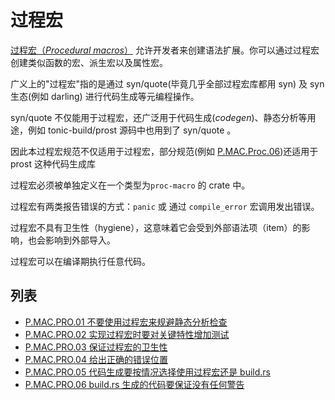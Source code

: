 # 过程宏

[过程宏（*Procedural macros*）](https://doc.rust-lang.org/reference/procedural-macros.html) 允许开发者来创建语法扩展。你可以通过过程宏创建类似函数的宏、派生宏以及属性宏。

广义上的"过程宏"指的是通过 syn/quote(毕竟几乎全部过程宏库都用 syn) 及 syn 生态(例如 darling) 进行代码生成等元编程操作。

syn/quote 不仅能用于过程宏，还广泛用于代码生成(*codegen*)、静态分析等用途，例如 tonic-build/prost 源码中也用到了 syn/quote 。

因此本过程宏规范不仅适用于过程宏，部分规范(例如 [P.MAC.Proc.06](./macros/proc/P.MAC.Proc.06.md))还适用于 prost 这种代码生成库

过程宏必须被单独定义在一个类型为`proc-macro` 的 crate 中。

过程宏有两类报告错误的方式：`panic` 或 通过 `compile_error`  宏调用发出错误。

过程宏不具有卫生性（hygiene），这意味着它会受到外部语法项（item）的影响，也会影响到外部导入。

过程宏可以在编译期执行任意代码。

## 列表

- [P.MAC.PRO.01 不要使用过程宏来规避静态分析检查](.proc/P.MAC.PRO.01.md)
- [P.MAC.PRO.02 实现过程宏时要对关键特性增加测试](.proc/P.MAC.PRO.02.md)
- [P.MAC.PRO.03 保证过程宏的卫生性](.proc/P.MAC.PRO.03.md)
- [P.MAC.PRO.04 给出正确的错误位置](.proc/P.MAC.PRO.04.md)
- [P.MAC.PRO.05 代码生成要按情况选择使用过程宏还是 build.rs](.proc/P.MAC.PRO.05.md)
- [P.MAC.PRO.06 build.rs 生成的代码要保证没有任何警告](.proc/P.MAC.PRO.06.md)